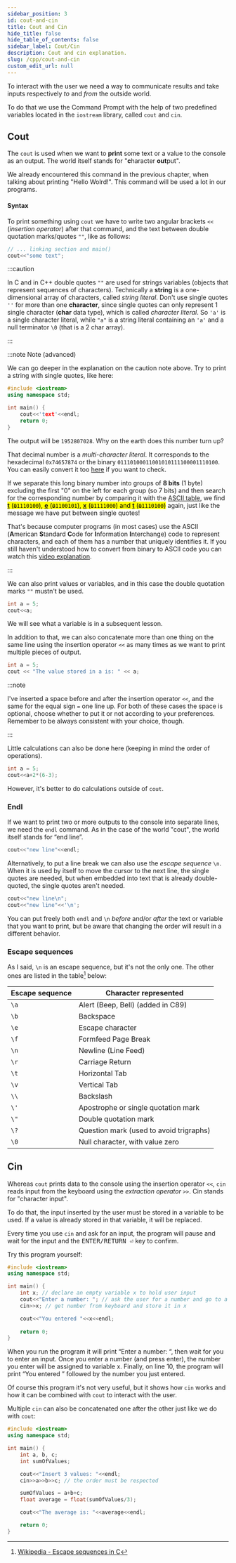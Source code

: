 ```yaml
---
sidebar_position: 3
id: cout-and-cin
title: Cout and Cin
hide_title: false
hide_table_of_contents: false
sidebar_label: Cout/Cin
description: Cout and cin explanation.
slug: /cpp/cout-and-cin
custom_edit_url: null
---
```



To interact with the user we need a way to communicate results and take inputs respectively 
*to* and *from* the outside world.

To do that we use the Command Prompt with the help of two predefined variables located in the 
`iostream` library, called `cout` and `cin`.


## Cout

The `cout` is used when we want to **print** some text or a value to the console as an output. 
The world itself stands for "**c**haracter **out**put".

We already encountered this command in the previous chapter, when talking about printing "Hello 
Wolrd!". This command will be used a lot in our programs.

#### Syntax

To print something using `cout` we have to write two angular brackets `<<` (*insertion operator*) 
after that command, and the text between double quotation marks/quotes `""`, like as follows:

```cpp
// ... linking section and main()
cout<<"some text";
```

:::caution

In C and in C++ double quotes `""` are used for strings variables (objects that represent 
sequences of characters). Technically a **string** is a one-dimensional array of characters, 
called *string literal*. Don't use single quotes `''` for more than one **character**, since single 
quotes can only represent 1 single character (**char** data type), which is called *character literal*.
So `'a'` is a single character literal, while `"a"` is a string literal containing an `'a'` 
and a null terminator `\0` (that is a 2 char array).

:::

:::note Note (advanced)

We can go deeper in the explanation on the caution note above.
Try to print a string with single quotes, like here:

```cpp {5}
#include <iostream>
using namespace std;

int main() {
	cout<<'text'<<endl;
	return 0;
}
```

The output will be `1952807028`. Why on the earth does this number turn up?

That decimal number is a *multi-character literal*. It corresponds to the hexadecimal 
`0x74657874` or the binary `01110100011001010111100001110100`. You can easily convert it 
too [here](https://www.rapidtables.com/convert/number/decimal-to-binary.html) if you want to 
check. 

If we separate this long binary number into groups of **8 bits** (1 byte) excluding the 
first "0" on the left for each group (so 7 bits) and then search for 
the corresponding number by comparing it with the 
[ASCII table](https://en.wikipedia.org/wiki/ASCII#:~:text=110%200001,z),
we find <mark>**[t](https://en.wikipedia.org/wiki/ASCII#:~:text=111%200100,t)** (<del>`0`</del>`1110100`), 
**[e](https://en.wikipedia.org/wiki/ASCII#:~:text=110%200101,e)** (<del>`0`</del>`1100101`), 
**[x](https://en.wikipedia.org/wiki/ASCII#:~:text=111%201000,x)** (<del>`0`</del>`1111000`) and 
**[t](https://en.wikipedia.org/wiki/ASCII#:~:text=111%200100,t)** (<del>`0`</del>`1110100`)</mark> 
again, just like the message we have put between single quotes!

That's because computer programs (in most cases) use the ASCII (**A**merican **S**tandard 
**C**ode for **I**nformation **I**nterchange) code to represent characters, and each of them 
has a number that uniquely identifies it. If you still haven't understood how to convert from 
binary to ASCII code you can watch this [video explanation](https://youtu.be/H4l42nbYmrU).

:::

We can also print values or variables, and in this case the double quotation marks `""` mustn't 
be used.

```cpp {2}
int a = 5;
cout<<a;
```

We will see what a variable is in a subsequent lesson.

In addition to that, we can also concatenate more than one thing on the same line using the 
insertion operator `<<` as many times as we want to print multiple pieces of output.

```cpp {2}
int a = 5;
cout << "The value stored in a is: " << a;
```

:::note

I've inserted a space before and after the insertion operator `<<`, and the same for the equal 
sign `=` one line up. For both of these cases the space is optional, choose whether to put it 
or not according to your preferences. Remember to be always consistent with your choice, though.

:::

Little calculations can also be done here (keeping in mind the order of operations).
```cpp {2}
int a = 5;
cout<<a+2*(6-3);
```

However, it's better to do calculations outside of `cout`.

### Endl

If we want to print two or more outputs to the console into separate lines, we need the `endl` 
command. As in the case of the world "cout", the world itself stands for “end line”.

```cpp {3}
cout<<"new line"<<endl;
```

Alternatively, to put a line break we can also use the *escape sequence* `\n`. When it is used 
by itself to move the cursor to the next line, the single quotes are needed, but when embedded 
into text that is already double-quoted, the single quotes aren't needed.

```cpp {3}
cout<<"new line\n";
cout<<"new line"<<'\n';
```

You can put freely both `endl` and `\n` *before* and/or *after* the text or variable that you 
want to print, but be aware that changing the order will result in a different behavior.

### Escape sequences

As I said, `\n` is an escape sequence, but it's not the only one. The other ones are listed in the 
table[^1] below:

| Escape sequence   | Character represented                   |
|-------------------|-----------------------------------------|
| `\a`              | Alert (Beep, Bell) (added in C89)       |
| `\b`              | Backspace                               |
| `\e`              | Escape character                        |
| `\f`              | Formfeed Page Break                     |
| `\n`              | Newline (Line Feed)                     |
| `\r`              | Carriage Return                         |
| `\t`              | Horizontal Tab                          |
| `\v`              | Vertical Tab                            |
| `\\`              | Backslash                               |
| `\'`              | Apostrophe or single quotation mark     |
| `\"`              | Double quotation mark                   |
| `\?`              | Question mark (used to avoid trigraphs) |
| `\0`              | Null character, with value zero         |


## Cin

Whereas `cout` prints data to the console using the insertion operator `<<`, `cin` reads 
input from the keyboard using the *extraction operator* `>>`. Cin stands for "character input".

To do that, the input inserted by the user must be stored in a variable to be used. 
If a value is already stored in that variable, it will be replaced.

Every time you use `cin` and ask for an input, the program will pause and wait for the input 
and the <kbd>ENTER/RETURN ⏎</kbd> key to confirm.

Try this program yourself:
```cpp
#include <iostream>
using namespace std;

int main() {
	int x; // declare an empty variable x to hold user input
    cout<<"Enter a number: "; // ask the user for a number and go to a new line
    cin>>x; // get number from keyboard and store it in x

    cout<<"You entered "<<x<<endl;
	
    return 0;
}
```

When you run the program it will print “Enter a number: “, then wait for you to enter an input. 
Once you enter a number (and press enter), the number you enter will be assigned to variable x. 
Finally, on line 10, the program will print “You entered ” followed by the number you just entered.

Of course this program it's not very useful, but it shows how `cin` works and how it can be 
combined with `cout` to interact with the user.

Multiple `cin` can also be concatenated one after the other just like we do with `cout`:

```cpp
#include <iostream>
using namespace std;

int main() {
	int a, b, c;
	int sumOfValues;

	cout<<"Insert 3 values: "<<endl;
	cin>>a>>b>>c; // the order must be respected

	sumOfValues = a+b+c;
	float average = float(sumOfValues/3);

	cout<<"The average is: "<<average<<endl;

	return 0;
}
```

[^1]: [Wikipedia - Escape sequences in C](https://en.wikipedia.org/wiki/Escape_sequences_in_C#Table_of_escape_sequences)